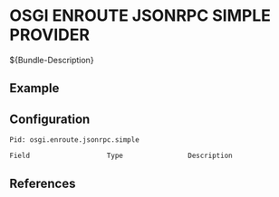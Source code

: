 # OSGI ENROUTE JSONRPC SIMPLE PROVIDER

${Bundle-Description}

## Example

## Configuration

	Pid: osgi.enroute.jsonrpc.simple
	
	Field					Type				Description
		
	
## References

